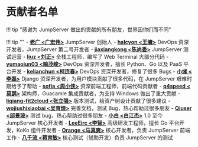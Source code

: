 # 贡献者名单

!!! tip "感谢为 JumpServer 做出的贡献的所有朋友，世界因你们而不同"

!!! tip ""
    - **[老广 <广宏伟>][ibuler]** JumpServer 创始人
    - **[halcyon <王墉>][halcyon]** DevOps 资深开发者，JumpServer 第二号开发者
    - **[jiaxiangkong <陈尚委>][jiaxiangkong]** JumpServer 测试运营
    - **[liuz <刘正>][liuz]** 全栈工程师，编写了 Web Terminal 大部分代码
    - **[yumaojun03 <喻茂峻>][yumaojun03]** DevOps 资深开发者，擅长 Python、Go 以及 PaaS 平台开发
    - **[kelianchun <柯连春>][kelianchun]** DevOps 资深开发者，修复了很多 Bugs
    - **[小彧 <李磊>][小彧]** Django 资深开发者，为用户模块贡献了很多代码，在 JumpServer 艰难时期给予了帮助
    - **[sofia <周小侠>][sofia]** 资深前端工程师，前端代码贡献者
    - **[q4speed <莫鹍>][q4speed]** 架构师，Guacamle 集成贡献者，为支持 Windows 做出了重大贡献
    - **[liqiang-fit2cloud <张立强>][liqiang-fit2cloud]** 版本测试，给资产树设计贡献了很多建议
    - **[wojiushixiaobai <吴育煌>][wojiushixiaobai]** 完善文档，测试 Bug，热心帮助过很多朋友
    - **[Qiuser <邱景玻>][Qiuser]** 测试 bug，热心帮助过很多朋友
    - **[小白 <白江杰>][BaiJiangJie]** 1.0 至今 JumpServer 核心开发者
    - **[LeeEirc <李智>][LeeEirc]** 高级研发工程师，擅长 Go 平台开发，KoKo 组件开发者
    - **[Orange <马真爽>][Orange]** 核心开发者，负责 JumpServer 前端工作
    - **[八千流 <蒋育敏>][八千流]** 核心测试（辅助开发）负责 JumpServer 的测试

[ibuler]: https://github.com/ibuler
[halcyon]: https://github.com/halcyon
[jiaxiangkong]: https://github.com/jiaxiangkong
[liuz]: https://github.com/liuz
[yumaojun03]: https://github.com/yumaojun03
[kelianchun]: https://github.com/kelianchun
[小彧]: https://github.com/xkong
[sofia]: https://github.com/sofia
[q4speed]: https://github.com/q4speed
[liqiang-fit2cloud]: https://github.com/liqiang-fit2cloud
[wojiushixiaobai]: https://github.com/wojiushixiaobai
[Qiuser]: https://github.com/qiuDar
[LeeEirc]: https://github.com/LeeEirc
[Orange]: https://github.com/orangemio
[八千流]: https://github.com/jym503558564
[BaiJiangJie]: https://github.com/BaiJiangJie

